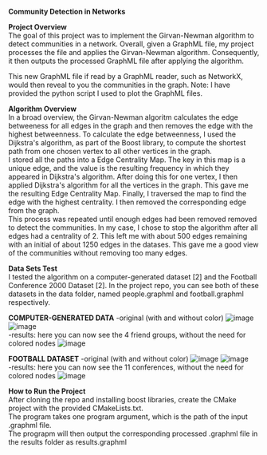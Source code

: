 **Community Detection in Networks**

**Project Overview**<br>
The goal of this project was to implement the Girvan-Newman algorithm to detect communities in a network. Overall, given a GraphML file, my project processes the file and applies the Girvan-Newman algorithm. Consequently, it then outputs the processed GraphML file after applying the algorithm. 
<br>

This new GraphML file if read by a GraphML reader, such as NetworkX, would then reveal to you the communities in the graph. Note: I have provided the python script I used to plot the GraphML files. 

**Algorithm Overview**<br>
In a broad overview, the Girvan-Newman algoritm calculates the edge betweeness for all edges in the graph and then removes the edge with the highest betweenness. To calculate the edge betweenness, I used the Dijkstra's algorithm, as part of the Boost library, to compute the shortest path from one chosen vertex to all other vertices in the graph.
<br>
I stored all the paths into a Edge Centrality Map. The key in this map is a unique edge, and the value is the resulting frequency  in which they appeared in Dijkstra's algorithm. After doing this for one vertex, I then applied Dijkstra's algorithm for all the vertices in the graph. This gave me the resulting Edge Centrality Map. Finally, I traversed the map to find the edge with the highest centrality. I then removed the corresponding edge from the graph.
<br>
This process was repeated until enough edges had been removed removed to detect the communities. In my case, I chose to stop the algorithm after all edges had a centrality of 2. This left me with about 500 edges remaining with an initial of about 1250 edges in the datases. This gave me a good view of the communities without removing too many edges.<br>

**Data Sets Test**<br>
I tested the algorithm on a computer-generated dataset [2] and the Football Conference 2000 Dataset [2]. In the project repo, you can see both of these datasets in the data folder, named people.graphml and football.graphml respectively.

**COMPUTER-GENERATED DATA**
-original (with and without color)
![image](https://user-images.githubusercontent.com/78247585/162675880-7f046b8d-3fe2-4d7c-9e71-c3174826aff0.png)
![image](https://user-images.githubusercontent.com/78247585/162675896-2c46ff51-d16a-4055-af73-25a0992da4bb.png)
<br>-results: here you can now see the 4 friend groups, without the need for colored nodes
![image](https://user-images.githubusercontent.com/78247585/162674915-39fe611d-8240-45c2-9827-e1374e1fd79a.png)

**FOOTBALL DATASET**
-original (with and without color)
![image](https://user-images.githubusercontent.com/78247585/162676215-3e5332f3-be47-4284-b56e-7544ac5a8361.png)
![image](https://user-images.githubusercontent.com/78247585/162676180-e5909d73-0cc2-46e1-aff8-923869df3bc1.png)
<br>-results: here you can now see the 11 conferences, without the need for colored nodes
![image](https://user-images.githubusercontent.com/78247585/162676193-0a71250a-6171-4804-82b8-3ea38bcfb6a9.png)

**How to Run the Project**<br>
After cloning the repo and installing boost libraries, create the CMake project with the provided CMakeLists.txt. 
<br>
The program takes one program argument, which is the path of the input .graphml file. <br>The prograpm will then output the
corresponding processed .graphml file in the results folder as results.graphml
